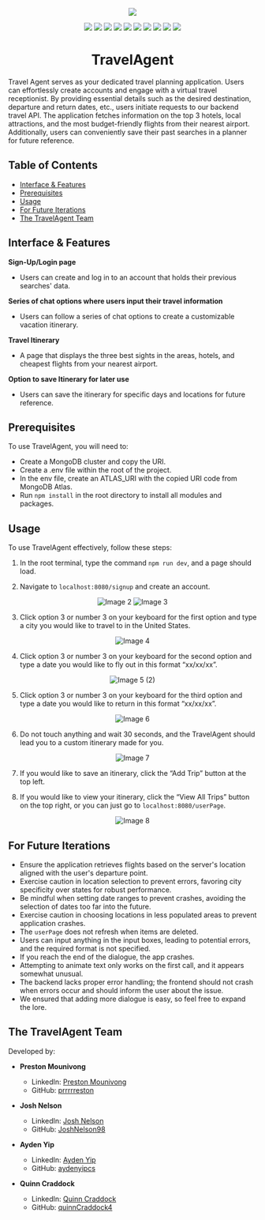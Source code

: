 <p align="center">
  <img src="build/Assets/1.png">
</p>

<p align="center">
  <img src="https://img.shields.io/badge/React-61dafb"> <img src="https://img.shields.io/badge/Node.js-43853d"> <img src="https://img.shields.io/badge/Express-000000">
  <img src="https://img.shields.io/badge/HTML-e34c26"> <img src="https://img.shields.io/badge/CSS-563d7c"> <img src="https://img.shields.io/badge/Bcrypt-8a83ad">
  <img src="https://img.shields.io/badge/Cookies-326ce5"> <img src="https://img.shields.io/badge/MongoDB-4ea94b"> <img src="https://img.shields.io/badge/Mongoose-880000">
  <img src="https://img.shields.io/badge/Webpack-8dd6f9">
</p>

<h1 align="center">TravelAgent</h1>

Travel Agent serves as your dedicated travel planning application. Users can effortlessly create accounts and engage with a virtual travel receptionist. By providing essential details such as the desired destination, departure and return dates, etc., users initiate requests to our backend travel API. The application fetches information on the top 3 hotels, local attractions, and the most budget-friendly flights from their nearest airport. Additionally, users can conveniently save their past searches in a planner for future reference.

## Table of Contents
- [Interface & Features](#interface--features)
- [Prerequisites](#prerequisites)
- [Usage](#usage)
- [For Future Iterations](#for-future-iterations)
- [The TravelAgent Team](#the-TravelAgent-team)

## Interface & Features

**Sign-Up/Login page**
- Users can create and log in to an account that holds their previous searches' data.

**Series of chat options where users input their travel information**
- Users can follow a series of chat options to create a customizable vacation itinerary.

**Travel Itinerary**
- A page that displays the three best sights in the areas, hotels, and cheapest flights from your nearest airport.

**Option to save Itinerary for later use**
- Users can save the itinerary for specific days and locations for future reference.

## Prerequisites

To use TravelAgent, you will need to:

- Create a MongoDB cluster and copy the URI.
- Create a .env file within the root of the project.
- In the env file, create an ATLAS_URI with the copied URI code from MongoDB Atlas.
- Run `npm install` in the root directory to install all modules and packages.

## Usage

To use TravelAgent effectively, follow these steps:

1. In the root terminal, type the command `npm run dev`, and a page should load.

2. Navigate to `localhost:8080/signup` and create an account.

<p align="center">
  <img src="build/Assets/2.png" alt="Image 2">
  <img src="build/Assets/3.png" alt="Image 3">
</p>

3. Click option 3 or number 3 on your keyboard for the first option and type a city you would like to travel to in the United States.

<p align="center">
  <img src="build/Assets/4.png" alt="Image 4">
</p>

4. Click option 3 or number 3 on your keyboard for the second option and type a date you would like to fly out in this format “xx/xx/xx”.

<p align="center">
  <img src="build/Assets/5%20(2).png" alt="Image 5 (2)">
</p>

5. Click option 3 or number 3 on your keyboard for the third option and type a date you would like to return in this format “xx/xx/xx”.

<p align="center">
  <img src="build/Assets/6.png" alt="Image 6">
</p>

6. Do not touch anything and wait 30 seconds, and the TravelAgent should lead you to a custom itinerary made for you.

<p align="center">
  <img src="build/Assets/7.png" alt="Image 7">
</p>

7. If you would like to save an itinerary, click the “Add Trip” button at the top left.

8. If you would like to view your itinerary, click the “View All Trips” button on the top right, or you can just go to `localhost:8080/userPage`.

<p align="center">
  <img src="build/Assets/8.png" alt="Image 8">
</p>

## For Future Iterations
- Ensure the application retrieves flights based on the server's location aligned with the user's departure point.
- Exercise caution in location selection to prevent errors, favoring city specificity over states for robust performance.
- Be mindful when setting date ranges to prevent crashes, avoiding the selection of dates too far into the future.
- Exercise caution in choosing locations in less populated areas to prevent application crashes.
- The `userPage` does not refresh when items are deleted.
- Users can input anything in the input boxes, leading to potential errors, and the required format is not specified.
- If you reach the end of the dialogue, the app crashes.
- Attempting to animate text only works on the first call, and it appears somewhat unusual.
- The backend lacks proper error handling; the frontend should not crash when errors occur and should inform the user about the issue.
- We ensured that adding more dialogue is easy, so feel free to expand the lore.

## The TravelAgent Team

Developed by:

- **Preston Mounivong**
  - LinkedIn: [Preston Mounivong](https://www.linkedin.com/in/prestonmounivong/)
  - GitHub: [prrrrreston](https://github.com/prrrrreston)

- **Josh Nelson**
  - LinkedIn: [Josh Nelson](https://www.linkedin.com/in/joshnelson98/)
  - GitHub: [JoshNelson98](https://github.com/JoshNelson98)

- **Ayden Yip**
  - LinkedIn: [Ayden Yip](https://www.linkedin.com/in/aydenyip/)
  - GitHub: [aydenyipcs](https://github.com/aydenyipcs)

- **Quinn Craddock**
  - LinkedIn: [Quinn Craddock](https://www.linkedin.com/in/quinn-craddock4/)
  - GitHub: [quinnCraddock4](https://github.com/quinnCraddock4)
